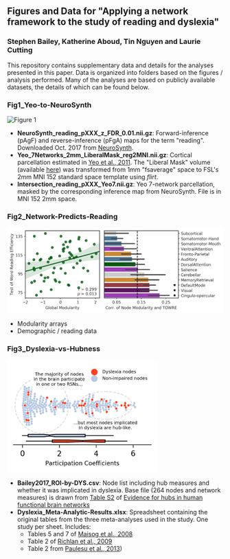 ## Figures and Data for "Applying a network framework to the study of reading and dyslexia"
### Stephen Bailey, Katherine Aboud, Tin Nguyen and Laurie Cutting

This repository contains supplementary data and details for the analyses presented in this paper. Data is organized into folders based on the figures / analysis performed. Many of the analyses are based on publicly available datasets, the details of which can be found below. 

### Fig1_Yeo-to-NeuroSynth

<img src="img/fig1_networks.png" alt="Figure 1" width="700px">

- **NeuroSynth_reading_pXXX_z_FDR_0.01.nii.gz**: Forward-inference (pAgF) and reverse-inference (pFgA) maps for the term "reading". Downloaded Oct. 2017 from [NeuroSynth](http://neurosynth.org/analyses/terms/reading/).  
- **Yeo_7Networks_2mm_LiberalMask_reg2MNI.nii.gz**: Cortical parcellation estimated in [Yeo et al., 2011](https://www.ncbi.nlm.nih.gov/pmc/articles/PMC3174820/). The "Liberal Mask" volume (available [here](https://surfer.nmr.mgh.harvard.edu/fswiki/CorticalParcellation_Yeo2011)) was transformed from 1mm "fsaverage" space to FSL's 2mm MNI 152 standard space template using *flirt*. 
- **Intersection_reading_pXXX_Yeo7.nii.gz**: Yeo 7-network parcellation, masked by the corresponding inference map from NeuroSynth. File is in MNI 152 2mm space.

### Fig2_Network-Predicts-Reading

<img src="img/fig2_modularity.png" alt="Figure 2" width="700px">

- Modularity arrays
- Demographic / reading data

### Fig3_Dyslexia-vs-Hubness

<img src="img/fig3_dyslexia.png" alt="Figure 3" width="350px">

- **Bailey2017_ROI-by-DYS.csv**: Node list including hub measures and whether it was implicated in dyslexia. Base file (264 nodes and network measures) is drawn from [Table S2](https://www.ncbi.nlm.nih.gov/pmc/articles/PMC3838673/#SMtitle) of [Evidence for hubs in human functional brain networks](https://dx.doi.org/10.1016%2Fj.neuron.2013.07.035)
- **Dyslexia_Meta-Analytic-Results.xlsx**: Spreadsheet containing the original tables from the three meta-analyses used in the study. One study per sheet. Includes:
	- Tables 5 and 7 of [Maisog et al., 2008](http://onlinelibrary.wiley.com/doi/10.1196/annals.1416.024/full)
	- Table 2 of [Richlan et al., 2009](http://onlinelibrary.wiley.com/doi/10.1002/hbm.20752/full)
	- Table 2 from [Paulesu et al., 2013](https://www.ncbi.nlm.nih.gov/pmc/articles/PMC4227573/))
